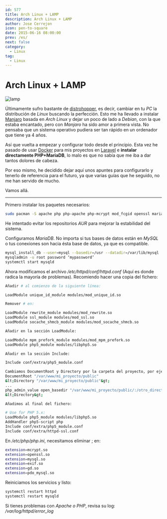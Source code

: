 ```yaml
---
id: 577
title: Arch Linux + LAMP
description: Arch Linux + LAMP
author: Jose Cerrejon
icon: pen-to-square
date: 2015-06-16 08:00:00
prev: /es/
next: false
category:
  - Linux
tag:
  - Linux
---
```


# Arch Linux + LAMP

![lamp](/images/2015/06/lamp.png)

Últimamente sufro bastante de [distrohopper](http://es.urbandictionary.com/define.php?term=distrohopper), es decir, cambiar en tu *PC* la distribución de *Linux* buscando la perfección. Esto me ha llevado a instalar [Manjaro](https://manjaro.github.io/) basada en *Arch Linux* y dejar un poco de lado a *Debian*, con la que estaba encantado, pero con *Manjaro* ha sido amor a primera vista. No pensaba que un sistema operativo pudiera ser tan rápido en un ordenador que tiene ya 4 años. 

Así que vuelta a empezar y configurar todo desde el principio. Esta vez he pasado de usar [Docker](https://www.docker.com/) para mis proyectos en [Laravel](http://laravel.com/) e **instalar directamente PHP+MariaDB**, lo malo es que no sabía que me iba a dar tantos dolores de cabeza. 

Por eso mismo, he decidido dejar aquí unos apuntes para configurarlo y tenerlo de referencia para el futuro, ya que varias guías que he seguido, no me han servido de mucho.

Vamos allá.

- - -
Primero instalar los paquetes necesarios: 

```bash
sudo pacman -S apache php php-apache php-mcrypt mod_fcgid openssl mariadb mariadb-clients
```

He intentado evitar los repositorios *AUR* para mejorar la estabilidad del sistema.

Configuramos *MariaDB*. No importa si tus bases de datos están en *MySQL* o tus conexiones son hacia ésta base de datos, ya que es compatible.

```bash
mysql_install_db --user=mysql --basedir=/usr --datadir=/var/lib/mysql
mysqladmin -u root password ‘mypassword’
systemctl start mysqld
```

Ahora modificamos el archivo */etc/httpd/conf/httpd.conf* (Aquí es donde radica la mayoría de problemas). Recomiendo hacer una copia del fichero:

```bash
Añadir # al comienzo de la siguiente línea:

LoadModule unique_id_module modules/mod_unique_id.so

Remover # en:

LoadModule rewrite_module modules/mod_rewrite.so
LoadModule ssl_module modules/mod_ssl.so
LoadModule socache_shmcb_module modules/mod_socache_shmcb.so

Añadir en la sección LoadModule:

LoadModule mpm_prefork_module modules/mod_mpm_prefork.so
LoadModule php5_module modules/libphp5.so

Añadir en la sección Include:

Include conf/extra/php5_module.conf

Cambiamos DocumentRoot y Directory por la carpeta del proyecto, por ejemplo:
DocumentRoot "/var/www/mi_proyecto/public"
&lt;Directory "/var/www/mi_proyecto/public"&gt;
...
php_admin_value open_basedir "/var/www/mi_proyecto/public/:/otro_directorio/:/"
&lt;Directory&gt;

Añadimos al final del fichero:

# Use for PHP 5.x:
LoadModule php5_module modules/libphp5.so
AddHandler php5-script php
Include conf/extra/php5_module.conf
Include conf/extra/httpd-ssl.conf

```

En */etc/php/php.ini*, necesitamos eliminar ; en: 

```bash
extension=mcrypt.so
extension=openssl.so
extension=mysql.so
extension=exif.so
extension=gd.so
extension=pdo_mysql.so
```

Reiniciamos los servicios y listo:

```bash
systemctl restart httpd
systemctl restart mysqld
```

Si tienes problemas con *Apache o PHP*, revisa su log: */var/log/httpd/error_log*

